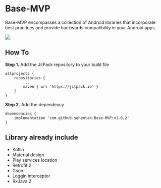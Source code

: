 # Base-MVP
Base-MVP encompasses a collection of Android libraries that incorporate best practices and provide backwards compatibility in your Android apps.

[![](https://jitpack.io/v/sehentak/Base-MVP.svg)](https://jitpack.io/#sehentak/Base-MVP)

## How To

**Step 1.** Add the JitPack repository to your build file
```
allprojects {
    repositories {
        ...
        maven { url 'https://jitpack.io' }
    }
}
```

**Step 2.** Add the dependency
```
dependencies {
    implementation 'com.github.sehentak:Base-MVP:v1.0.2'
}
```

## Library already include

- Kotlin
- Material design
- Play services location
- Retrofit 2
- Gson
- Loggin interceptor
- RxJava 2